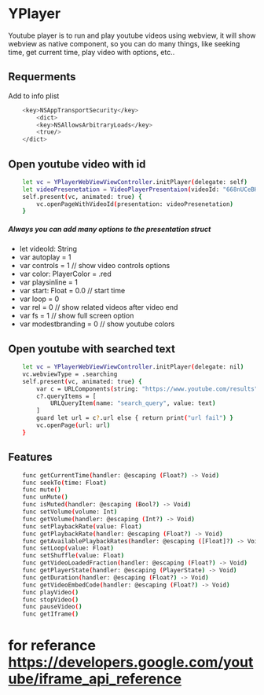 # YPlayer

Youtube player is to run and play youtube videos using webview, it will show webview as native component, so you can do many things, like seeking time, get current time, play video with options, etc..

## Requerments
Add to info plist
```sh
    <key>NSAppTransportSecurity</key>
        <dict>
        <key>NSAllowsArbitraryLoads</key>
        <true/>
    </dict>
```

## Open youtube video with id

```sh
    let vc = YPlayerWebViewViewController.initPlayer(delegate: self)
    let videoPresenetation = VideoPlayerPresentaion(videoId: "668nUCeBHyY")
    self.present(vc, animated: true) {
        vc.openPageWithVideoId(presentation: videoPresenetation)
    }
```
 ##### Always you can add many options to the presentation struct
 - let videoId: String
 - var autoplay = 1
 - var controls = 1 // show video controls options
 - var color: PlayerColor = .red
 - var playsinline = 1
 - var start: Float = 0.0 // start time
 - var loop = 0
 - var rel = 0 // show related videos after video end
 - var fs = 1 // show full screen option
 - var modestbranding = 0 // show youtube colors
 
## Open youtube with searched text
```sh
    let vc = YPlayerWebViewViewController.initPlayer(delegate: nil)
    vc.webviewType = .searching
    self.present(vc, animated: true) {
        var c = URLComponents(string: "https://www.youtube.com/results")
        c?.queryItems = [
            URLQueryItem(name: "search_query", value: text)
        ]
        guard let url = c?.url else { return print("url fail") }
        vc.openPage(url: url)
    }
```
## Features
```sh
    func getCurrentTime(handler: @escaping (Float?) -> Void)
    func seekTo(time: Float)
    func mute()
    func unMute()
    func isMuted(handler: @escaping (Bool?) -> Void)
    func setVolume(volume: Int)
    func getVolume(handler: @escaping (Int?) -> Void)
    func setPlaybackRate(value: Float)
    func getPlaybackRate(handler: @escaping (Float?) -> Void)
    func getAvailablePlaybackRates(handler: @escaping ([Float]?) -> Void)
    func setLoop(value: Float)
    func setShuffle(value: Float)
    func getVideoLoadedFraction(handler: @escaping (Float?) -> Void)
    func getPlayerState(handler: @escaping (PlayerState) -> Void)
    func getDuration(handler: @escaping (Float?) -> Void)
    func getVideoEmbedCode(handler: @escaping (Float?) -> Void)
    func playVideo()
    func stopVideo()
    func pauseVideo()
    func getIframe()
```
    
    
# for referance https://developers.google.com/youtube/iframe_api_reference
